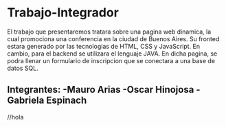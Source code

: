 # Trabajo-Integrador

El trabajo que presentaremos tratara sobre una pagina web dinamica, la cual promociona una conferencia en la ciudad de Buenos Aires.
Su fronted estara generado por las tecnologias de HTML, CSS y JavaScript. En cambio, para el backend se utilizara el lenguaje JAVA.
En dicha pagina, se podra llenar un formulario de inscripcion que se conectara a una base de datos SQL.

Integrantes:
-Mauro Arias
-Oscar Hinojosa
-Gabriela Espinach
-

//hola

